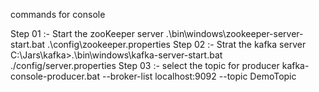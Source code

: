 commands for console

Step 01 :- Start the zooKeeper server
            .\bin\windows\zookeeper-server-start.bat .\config\zookeeper.properties
Step 02 :- Strat the kafka server
            C:\Jars\kafka>.\bin\windows\kafka-server-start.bat ./config/server.properties
Step 03 :- select the topic for producer
            kafka-console-producer.bat --broker-list localhost:9092 --topic DemoTopic

